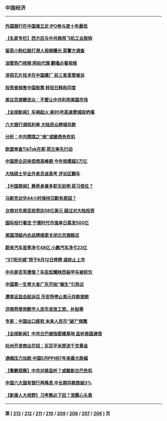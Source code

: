### 中国经济
---
#### [外国银行在中国难立足 IPO参与度十年最低](../../pages/ncid283/n14014846.md?06130845) 
#### [【名家专栏】西方应与中共商用飞机工业脱钩](../../pages/ncid283/n14014650.md?06130845) 
#### [留英小粉红殴打港人视频曝光 英警方调查](../../pages/ncid283/n14014733.md?06130845) 
#### [油管热门视频 网站代理 翻墙必看视频](http://138.2.39.72:81/youtube.html?epic-marker?06130845)
#### [涉窃芯片技术在中国建厂 前三星高管被诉](../../pages/ncid283/n14014724.md?06130845) 
#### [投资者抛售中国股票 转投日韩和印度](../../pages/ncid283/n14014696.md?06130845) 
#### [美议员提醒民众：不要让中共利用美国市场](../../pages/ncid283/n14014578.md?06130845) 
#### [【全球新闻】车祸起火 美95号高速费城段坍塌](../../pages/ncid283/n14014532.md?06130845) 
#### [六大银行调低利率 大陆民众跨城存款](../../pages/ncid283/n14013998.md?06130845) 
#### [分析：中共燃煤之“疾”或酿债务危机](../../pages/ncid283/n14012605.md?06130845) 
#### [欧盟审查TikTok在即 荷兰率先行动](../../pages/ncid283/n14013812.md?06130845) 
#### [中国房企迎来偿债高峰期 今年规模超2万亿](../../pages/ncid283/n14013863.md?06130845) 
#### [大陆硕士毕业外卖员谈高考 评论区翻车](../../pages/ncid283/n14013677.md?06130845) 
#### [【中国禁闻】蔡奇身兼多职无前例 获习信任？](../../pages/ncid283/n14013426.md?06130845) 
#### [马斯克访华44小时保持沉默有原因？](../../pages/ncid283/n14013660.md?06130845) 
#### [台商对东南亚投资达58亿美元 超过对大陆投资](../../pages/ncid283/n14013280.md?06130845) 
#### [国际投行看空 宁德时代市值单日蒸发500亿](../../pages/ncid283/n14013507.md?06130845) 
#### [美国顶级内衣品牌维密关闭北京旗舰店](../../pages/ncid283/n14013443.md?06130845) 
#### [蔚来汽车首季净亏48亿 小鹏汽车净亏23亿](../../pages/ncid283/n14013481.md?06130845) 
#### [“ST阳光城”将于6月12日停牌 或终止上市](../../pages/ncid283/n14013378.md?06130845) 
#### [中共是否军援俄？车臣炫耀陕西装甲车被抓包](../../pages/ncid283/n14013189.md?06130845) 
#### [中国第一生育大省广东开始“催生”引热议](../../pages/ncid283/n14012641.md?06130845) 
#### [遭美证监会起诉后 币安将停止美元存款提款](../../pages/ncid283/n14013219.md?06130845) 
#### [济南将使用数字人民币发放工资、补贴等](../../pages/ncid283/n14013181.md?06130845) 
#### [专家：中国出口疲软 未来人民币“破7”频繁](../../pages/ncid283/n14013081.md?06130845) 
#### [【全球新闻】中共古巴被指密建基地 监听美国通信](../../pages/ncid283/n14013071.md?06130845) 
#### [杭州开发商出花招：买百平米房送千克黄金](../../pages/ncid283/n14012918.md?06130845) 
#### [通缩压力加剧 中国5月PPI创7年来最大跌幅](../../pages/ncid283/n14012933.md?06130845) 
#### [【秦鹏观察】中共对美监听？或酿新古巴危机](../../pages/ncid283/n14012690.md?06130845) 
#### [中国六大国有银行再降息 中长期存款跌破3%](../../pages/ncid283/n14012514.md?06130845) 
#### [【新唐人大视野】习考察必下田？泄露心头患](../../pages/ncid283/n14012503.md?06130845) 

---
#### 第 [ [213](./213.md?06130845) / [212](./212.md?06130845) / [211](./211.md?06130845) / [210](./210.md?06130845) / [209](./209.md?06130845) / [208](./208.md?06130845) / [207](./207.md?06130845) / [206](./206.md?06130845) ] 页
